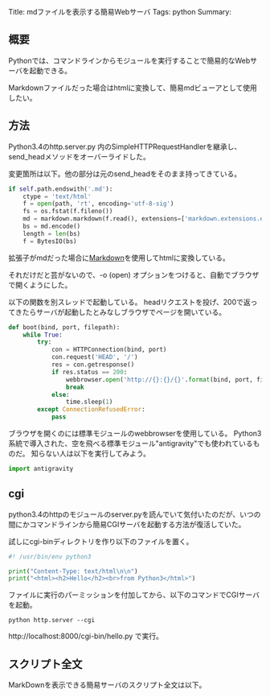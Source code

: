Title: mdファイルを表示する簡易Webサーバ
Tags: python
Summary: 

## 概要

Pythonでは、コマンドラインからモジュールを実行することで簡易的なWebサーバを起動できる。

Markdownファイルだった場合はhtmlに変換して、簡易mdビューアとして使用したい。

## 方法

Python3.4のhttp.server.py 内のSimpleHTTPRequestHandlerを継承し、send_headメソッドをオーバーライドした。

変更箇所は以下。他の部分は元のsend_headをそのまま持ってきている。

```python
if self.path.endswith('.md'):
    ctype = 'text/html'
    f = open(path, 'rt', encoding='utf-8-sig')
    fs = os.fstat(f.fileno()) 
    md = markdown.markdown(f.read(), extensions=['markdown.extensions.extra'])
    bs = md.encode()
    length = len(bs)
    f = BytesIO(bs)
```

拡張子がmdだった場合に[Markdown](https://pypi.python.org/pypi/Markdown)を使用してhtmlに変換している。

それだけだと芸がないので、-o (open) オプションをつけると、自動でブラウザで開くようにした。

以下の関数を別スレッドで起動している。
headリクエストを投げ、200で返ってきたらサーバが起動したとみなしブラウザでページを開いている。

```python
def boot(bind, port, filepath):
    while True:
        try:
            con = HTTPConnection(bind, port)
            con.request('HEAD', '/')
            res = con.getresponse()
            if res.status == 200:
                webbrowser.open('http://{}:{}/{}'.format(bind, port, filepath))
                break
            else:
                time.sleep(1)
        except ConnectionRefusedError:
            pass
```

ブラウザを開くのには標準モジュールのwebbrowserを使用している。
Python3系統で導入された、空を飛べる標準モジュール"antigravity"でも使われているものだ。
知らない人は以下を実行してみよう。

```python
import antigravity
```

## cgi

python3.4のhttpのモジュールのserver.pyを読んでいて気付いたのだが、いつの間にかコマンドラインから簡易CGIサーバを起動する方法が復活していた。

試しにcgi-binディレクトリを作り以下のファイルを置く。

```python
#! /usr/bin/env python3

print("Content-Type: text/html\n\n")
print("<html><h2>Hello</h2><br>from Python3</html>")
```

ファイルに実行のパーミッションを付加してから、以下のコマンドでCGIサーバを起動。

```
python http.server --cgi
```

http://localhost:8000/cgi-bin/hello.py で実行。


## スクリプト全文

MarkDownを表示できる簡易サーバのスクリプト全文は以下。

<script src="https://gist.github.com/meganehouser/271852d192e64c9e688e.js"></script>
